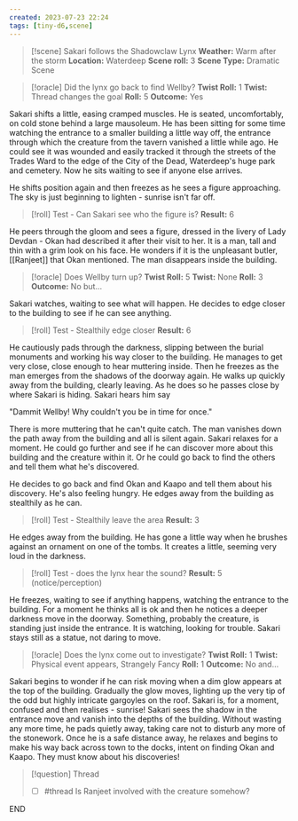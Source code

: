 ```yaml
---
created: 2023-07-23 22:24
tags: [tiny-d6,scene]
---
```

> [!scene] Sakari follows the Shadowclaw Lynx
> **Weather:** Warm after the storm
> **Location:** Waterdeep
> **Scene roll:** 3
> **Scene Type:** Dramatic Scene

> [!oracle] Did the lynx go back to find Wellby?
> **Twist Roll:** 1
> **Twist:** Thread changes the goal
> **Roll:** 5
> **Outcome:** Yes

Sakari shifts a little, easing cramped muscles. He is seated, uncomfortably, on cold stone behind a large mausoleum. He has been sitting for some time watching the entrance to a smaller building a little way off, the entrance through which the creature from the tavern vanished a little while ago. He could see it was wounded and easily tracked it through the streets of the Trades Ward to the edge of the City of the Dead, Waterdeep's huge park and cemetery. Now he sits waiting to see if anyone else arrives.

He shifts position again and then freezes as he sees a figure approaching. The sky is just beginning to lighten - sunrise isn't far off.

> [!roll] Test - Can Sakari see who the figure is?
> **Result:** 6

He peers through the gloom and sees a figure, dressed in the livery of Lady Devdan - Okan had described it after their visit to her. It is a man, tall and thin with a grim look on his face. He wonders if it is the unpleasant butler, [[Ranjeet]] that Okan mentioned. The man disappears inside the building.

> [!oracle] Does Wellby turn up?
> **Twist Roll:** 5
> **Twist:** None
> **Roll:** 3
> **Outcome:** No but...

Sakari watches, waiting to see what will happen. He decides to edge closer to the building to see if he can see anything. 

> [!roll] Test - Stealthily edge closer
> **Result:** 6

He cautiously pads through the darkness, slipping between the burial monuments and working his way closer to the building. He manages to get very close, close enough to hear muttering inside. Then he freezes as the man emerges from the shadows of the doorway again. He walks up quickly away from the building, clearly leaving. As he does so he passes close by where Sakari is hiding. Sakari hears him say

"Dammit Wellby! Why couldn't you be in time for once."

There is more muttering that he can't quite catch. The man vanishes down the path away from the building and all is silent again. Sakari relaxes for a moment. He could go further and see if he can discover more about this building and the creature within it. Or he could go back to find the others and tell them what he's discovered.

He decides to go back and find Okan and Kaapo and tell them about his discovery. He's also feeling hungry. He edges away from the building as stealthily as he can.

> [!roll] Test - Stealthily leave the area
> **Result:** 3

He edges away from the building. He has gone a little way when he brushes against an ornament on one of the tombs. It creates a little, seeming very loud in the darkness.

> [!roll] Test - does the lynx hear the sound?
> **Result:** 5 (notice/perception)

He freezes, waiting to see if anything happens, watching the entrance to the building. For a moment he thinks all is ok and then he notices a deeper darkness move in the doorway. Something, probably the creature, is standing just inside the entrance. It is watching, looking for trouble. Sakari stays still as a statue, not daring to move.

> [!oracle] Does the lynx come out to investigate?
> **Twist Roll:** 1
> **Twist:** Physical event appears, Strangely Fancy
> **Roll:** 1
> **Outcome:** No and...

Sakari begins to wonder if he can risk moving when a dim glow appears at the top of the building. Gradually the glow moves, lighting up the very tip of the odd but highly intricate gargoyles on the roof. Sakari is, for a moment, confused and then realises - sunrise! Sakari sees the shadow in the entrance move and vanish into the depths of the building. Without wasting any more time, he pads quietly away, taking care not to disturb any more of the stonework. Once he is a safe distance away, he relaxes and begins to make his way back across town to the docks, intent on finding Okan and Kaapo. They must know about his discoveries!

> [!question] Thread
> - [ ] #thread Is Ranjeet involved with the creature somehow?

END